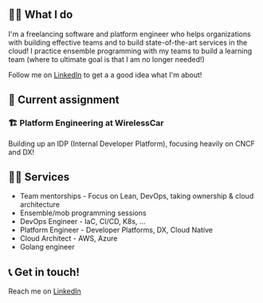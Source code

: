 ## 🧑‍💻 What I do
I'm a freelancing software and platform engineer who helps organizations with building effective teams and to build state-of-the-art services in the cloud!
I practice ensemble programming with my teams to build a learning team (where to ultimate goal is that I am no longer needed!)

Follow me on [LinkedIn](https://www.linkedin.com/in/kajfehlhaber/) to get a a good idea what I'm about!

## 🚀 Current assignment

### 🏗️ **Platform Engineering** at **WirelessCar**
Building up an IDP (Internal Developer Platform), focusing heavily on CNCF and DX!

## 🧑‍🔧 Services
- Team mentorships - Focus on Lean, DevOps, taking ownership & cloud architecture
- Ensemble/mob programming sessions
- DevOps Engineer - IaC, CI/CD, K8s, ...
- Platform Engineer - Developer Platforms, DX, Cloud Native
- Cloud Architect - AWS, Azure
- Golang engineer

## 📞 Get in touch!
Reach me on [LinkedIn](https://www.linkedin.com/in/kajfehlhaber/)
